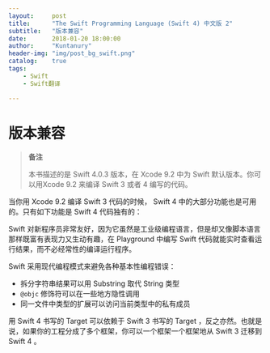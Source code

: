```yaml
---
layout:     post
title:      "The Swift Programming Language (Swift 4) 中文版 2"
subtitle:   "版本兼容"
date:       2018-01-20 18:00:00
author:     "Kuntanury"
header-img: "img/post_bg_swift.png"
catalog:    true
tags:
    - Swift
    - Swift翻译

---
```

# 版本兼容

> **备注**
>
> 本书描述的是 Swift 4.0.3 版本，在 Xcode 9.2 中为 Swift 默认版本。你可以用Xcode 9.2 来编译 Swift 3 或者 4 编写的代码。

当你用 Xcode 9.2 编译 Swift 3 代码的时候， Swift 4 中的大部分功能也是可用的。只有如下功能是 Swift 4 代码独有的：

Swift 对新程序员非常友好，因为它虽然是工业级编程语言，但是却又像脚本语言那样既富有表现力又生动有趣，在 Playground 中编写 Swift 代码就能实时查看运行结果，而不必经常性的编译运行程序。

Swift 采用现代编程模式来避免各种基本性编程错误：

* 拆分字符串结果可以用 Substring 取代 String 类型
* ``` @objc ``` 修饰符可以在一些地方隐性调用
* 同一文件中类型的扩展可以访问当前类型中的私有成员

用 Swift 4 书写的 Target 可以依赖于 Swift 3 书写的 Target ，反之亦然。也就是说，如果你的工程分成了多个框架，你可以一个框架一个框架地从 Swift 3 迁移到 Swift 4 。
